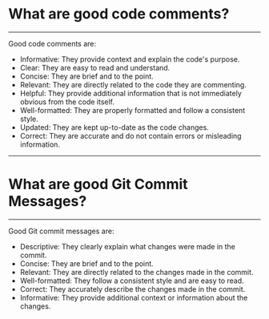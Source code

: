 # What are good code comments?
___
Good code comments are:
- Informative: They provide context and explain the code's purpose.
- Clear: They are easy to read and understand.
- Concise: They are brief and to the point.
- Relevant: They are directly related to the code they are commenting.
- Helpful: They provide additional information that is not immediately obvious from the code itself.
- Well-formatted: They are properly formatted and follow a consistent style.
- Updated: They are kept up-to-date as the code changes.
- Correct: They are accurate and do not contain errors or misleading information.
___
# What are good Git Commit Messages?
___
Good Git commit messages are:
- Descriptive: They clearly explain what changes were made in the commit.
- Concise: They are brief and to the point.
- Relevant: They are directly related to the changes made in the commit.
- Well-formatted: They follow a consistent style and are easy to read.
- Correct: They accurately describe the changes made in the commit.
- Informative: They provide additional context or information about the changes.